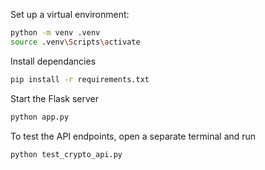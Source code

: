 Set up a virtual environment:  
```bash
python -m venv .venv
source .venv\Scripts\activate
```

Install dependancies
```bash
pip install -r requirements.txt
```

Start the Flask server
```bash
python app.py
```

To test the API endpoints, open a separate terminal and run
```bash
python test_crypto_api.py
```
